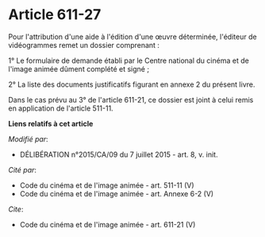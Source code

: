 # Article 611-27

Pour l'attribution d'une aide à l'édition d'une œuvre déterminée, l'éditeur de vidéogrammes remet un dossier comprenant : 

1° Le formulaire de demande établi par le Centre national du cinéma et de l'image animée dûment complété et signé ; 

2° La liste des documents justificatifs figurant en annexe 2 du présent livre. 

Dans le cas prévu au 3° de l'article 611-21, ce dossier est joint à celui remis en application de l'article 511-11.

**Liens relatifs à cet article**

_Modifié par_:

  - DÉLIBÉRATION n°2015/CA/09 du 7 juillet 2015 - art. 8, v. init.

_Cité par_:

  - Code du cinéma et de l'image animée - art. 511-11 (V)
  - Code du cinéma et de l'image animée - art. Annexe 6-2 (V)

_Cite_:

  - Code du cinéma et de l'image animée - art. 611-21 (V)
